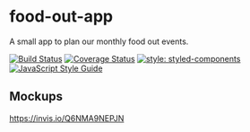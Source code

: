 # food-out-app
A small app to plan our monthly food out events.

[![Build Status](https://travis-ci.org/jannydiamond/food-out-app.svg?branch=development)](https://travis-ci.org/jannydiamond/food-out-app)
[![Coverage Status](https://coveralls.io/repos/github/jannydiamond/food-out-app/badge.svg?branch=development)](https://coveralls.io/github/jannydiamond/food-out-app?branch=development)
[![style: styled-components](https://img.shields.io/badge/style-%F0%9F%92%85%20styled--components-orange.svg?colorB=daa357&colorA=db748e)](https://github.com/styled-components/styled-components)
[![JavaScript Style Guide](https://img.shields.io/badge/code_style-standard-brightgreen.svg)](https://standardjs.com)


## Mockups
https://invis.io/Q6NMA9NEPJN
